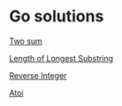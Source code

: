 # Go solutions

[Two sum](twosum)

[Length of Longest Substring](lengthOfLongestSubstring)

[Reverse Integer](reverseInteger)

[Atoi](atoi)